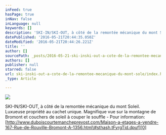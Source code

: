 ```yaml
---
inFeed: true
hasPage: true
inNav: false
inLanguage: null
keywords: []
description: 'SKI-IN/SKI-OUT, à côté de la remontée mécanique du mont Soleil. Luxueuse propriété au cachet unique. Magnifique vue sur la montagne de Bromont et couchers de soleil à couper le souffle - Pour information: http://www.duboiscourtemancheprevost.com/Maison-a-etages-a-vendre-167-Rue-de-Rouville-Bromont-A-1356.html#sthash.tFyrgTjd.dpuf'
datePublished: '2016-05-21T20:44:35.050Z'
dateModified: '2016-05-21T20:44:26.221Z'
title: ''
author: []
sourcePath: _posts/2016-05-21-ski-inski-out-a-cote-de-la-remontee-mecanique-du-mont-sole.md
authors: []
publisher: null
starred: false
url: ski-inski-out-a-cote-de-la-remontee-mecanique-du-mont-sole/index.html
_type: Article

---
```

![](https://the-grid-user-content.s3-us-west-2.amazonaws.com/a5ca8a8e-f05c-43b0-b2fd-39a6a4b49dcf.jpg)

SKI-IN/SKI-OUT, à côté de la remontée mécanique du mont Soleil. Luxueuse propriété au cachet unique. Magnifique vue sur la montagne de Bromont et couchers de soleil à couper le souffle - Pour information: [http://www.duboiscourtemancheprevost.com/Maison-a-etages-a-vendre-167-Rue-de-Rouville-Bromont-A-1356.html\#sthash.tFyrgTjd.dpuf][0]

[0]: duboiscourtemancheprevost